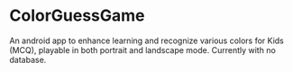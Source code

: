 # ColorGuessGame
An android app to enhance learning and recognize various colors for Kids (MCQ), playable in both portrait and landscape mode. Currently with no database.
